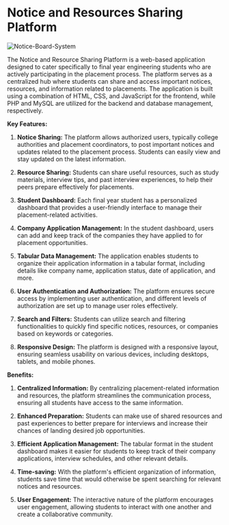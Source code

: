 
# Notice and Resources Sharing Platform

![Notice-Board-System](https://socialify.git.ci/atharvdange618/Notice-Board-System/image?language=1&name=1&owner=1&theme=Light)

The Notice and Resource Sharing Platform is a web-based application designed to cater specifically to final year engineering students who are actively participating in the placement process. The platform serves as a centralized hub where students can share and access important notices, resources, and information related to placements. The application is built using a combination of HTML, CSS, and JavaScript for the frontend, while PHP and MySQL are utilized for the backend and database management, respectively.

**Key Features:**

1. **Notice Sharing:** The platform allows authorized users, typically college authorities and placement coordinators, to post important notices and updates related to the placement process. Students can easily view and stay updated on the latest information.

2. **Resource Sharing:** Students can share useful resources, such as study materials, interview tips, and past interview experiences, to help their peers prepare effectively for placements.

3. **Student Dashboard:** Each final year student has a personalized dashboard that provides a user-friendly interface to manage their placement-related activities.

4. **Company Application Management:** In the student dashboard, users can add and keep track of the companies they have applied to for placement opportunities.

5. **Tabular Data Management:** The application enables students to organize their application information in a tabular format, including details like company name, application status, date of application, and more.

6. **User Authentication and Authorization:** The platform ensures secure access by implementing user authentication, and different levels of authorization are set up to manage user roles effectively.

7. **Search and Filters:** Students can utilize search and filtering functionalities to quickly find specific notices, resources, or companies based on keywords or categories.

8. **Responsive Design:** The platform is designed with a responsive layout, ensuring seamless usability on various devices, including desktops, tablets, and mobile phones.

**Benefits:**

1. **Centralized Information:** By centralizing placement-related information and resources, the platform streamlines the communication process, ensuring all students have access to the same information.

2. **Enhanced Preparation:** Students can make use of shared resources and past experiences to better prepare for interviews and increase their chances of landing desired job opportunities.

3. **Efficient Application Management:** The tabular format in the student dashboard makes it easier for students to keep track of their company applications, interview schedules, and other relevant details.

4. **Time-saving:** With the platform's efficient organization of information, students save time that would otherwise be spent searching for relevant notices and resources.

5. **User Engagement:** The interactive nature of the platform encourages user engagement, allowing students to interact with one another and create a collaborative community.

